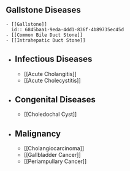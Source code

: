 ## Gallstone Diseases
	- [[Gallstone]]
	  id:: 6845baa1-9eda-4dd1-836f-4b89735ec45d
	- [[Common Bile Duct Stone]]
	- [[Intrahepatic Duct Stone]]
- ## Infectious Diseases
	- [[Acute Cholangitis]]
	- [[Acute Cholecystitis]]
- ## Congenital Diseases
	- [[Choledochal Cyst]]
- ## Malignancy
	- [[Cholangiocarcinoma]]
	- [[Gallbladder Cancer]]
	- [[Periampullary Cancer]]
